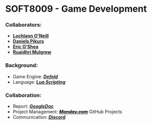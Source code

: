 <!--https://github.com/darsaveli/Readme-Markdown-Syntax-->

# SOFT8009 - Game Development
### Collaborators:
* **[Lochlann O'Neill](https://github.com/lochlannoneill)**
* **[Daniels Pikurs](https://github.com/danielspikurs)**  
* **[Eric O'Shea](https://github.com/ericosheacork)**  
* **[Ruaidhri Mulgrew](https://github.com/RuaidhriMulgrew)**  

### Background:
* Game Engine: ***[Defold](https://defold.com/)***
* Language: ***[Lua Scripting](https://www.lua.org/)***

### Collaboration:
* Report: ***[GoogleDoc](https://docs.google.com/document/d/1LDDofAmBIzmuovxZfRPw5pQWtj--uftGkp9igMtl8As/edit?usp=sharing)***
* Project Management: ~~***[Monday.com](https://lochlannoneill.monday.com/boards/3393810677)***~~ GitHub Projects
* Communication: ***[Discord](https://discord.gg/SKTmfVWEtJ)***



